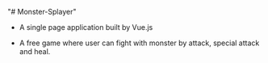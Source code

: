 "# Monster-Splayer" 

- A single page application built by Vue.js

- A free game where user can fight with monster by attack, special attack and heal.
